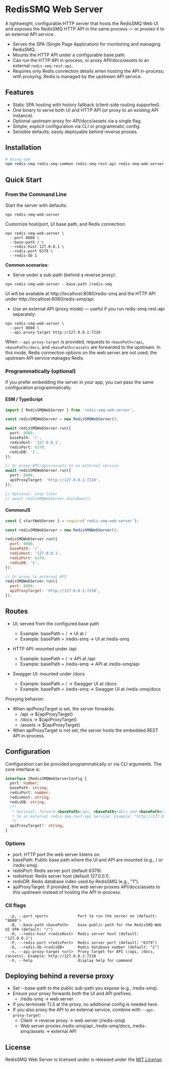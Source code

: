 # RedisSMQ Web Server

A lightweight, configurable HTTP server that hosts the RedisSMQ Web UI and exposes the RedisSMQ HTTP API in the same process — or proxies it to an external API service.

- Serves the SPA (Single Page Application) for monitoring and managing RedisSMQ.
- Mounts the HTTP API under a configurable base path.
- Can run the HTTP API in-process, or proxy API/docs/assets to an external `redis-smq-rest-api`.
- Requires only Redis connection details when hosting the API in-process; with proxying, Redis is managed by the upstream API service.

## Features

- Static SPA hosting with history fallback (client-side routing supported).
- One binary to serve both UI and HTTP API (or proxy to an existing API instance).
- Optional upstream proxy for API/docs/assets via a single flag.
- Simple, explicit configuration via CLI or programmatic config.
- Sensible defaults; easily deployable behind reverse proxies.

## Installation

```bash
# Using npm
npm redis-smq redis-smq-common redis-smq-rest-api redis-smq-web-server --save
```

## Quick Start

### From the Command Line

Start the server with defaults:

```shell
npx redis-smq-web-server
```

Customize host/port, UI base path, and Redis connection:

```shell
npx redis-smq-web-server \
  --port 8080 \
  --base-path / \
  --redis-host 127.0.0.1 \
  --redis-port 6379 \
  --redis-db 1
```

**Common scenarios:**

- Serve under a sub-path (behind a reverse proxy):

```shell
npx redis-smq-web-server --base-path /redis-smq
```

UI will be available at http://localhost:8080/redis-smq and the HTTP API under http://localhost:8080/redis-smq/api.

- Use an external API (proxy mode) — useful if you run redis-smq-rest-api separately:

```shell
npx redis-smq-web-server \
  --port 8080 \
  --api-proxy-target http://127.0.0.1:7210
```

When `--api-proxy-target` is provided, requests to `<basePath>/api`, `<basePath>/docs`, and `<basePath>/assets` are forwarded 
to the upstream. In this mode, Redis connection options on the web server are not used; the upstream API service manages Redis.

### Programmatically (optional)

If you prefer embedding the server in your app, you can pass the same configuration programmatically.

#### ESM / TypeScript

```typescript
import { RedisSMQWebServer } from 'redis-smq-web-server';

const redisSMQWebServer = new RedisSMQWebServer();

await redisSMQWebServer.run({
  port: 8080,
  basePath: '/',
  redisHost: '127.0.0.1',
  redisPort: 6379,
  redisDB: '1',
});

// Or proxy API/docs/assets to an external service
await redisSMQWebServer.run({
  port: 8080,
  apiProxyTarget: 'http://127.0.0.1:7210',
});

// Optional: stop later
// await redisSMQWebServer.shutdown();
```

#### CommonJS

```javascript
const { startWebServer } = require('redis-smq-web-server');

const redisSMQWebServer = new RedisSMQWebServer();

redisSMQWebServer.run({
  port: 8080,
  basePath: '/',
  redisHost: '127.0.0.1',
  redisPort: 6379,
  redisDB: '1',
});

// Or proxy to external API
redisSMQWebServer.run({
  port: 8080,
  apiProxyTarget: 'http://127.0.0.1:7210',
});
```

## Routes

- UI: served from the configured base path
  - Example: basePath = / → UI at /
  - Example: basePath = /redis-smq → UI at /redis-smq
  
- HTTP API: mounted under <basePath>/api
  - Example: basePath = / → API at /api
  - Example: basePath = /redis-smq → API at /redis-smq/api

- Swagger UI: mounted under <basePath>/docs
  - Example: basePath = / → Swagger UI at /docs
  - Example: basePath = /redis-smq → Swagger UI at /redis-smq/docs

Proxying behavior:

- When apiProxyTarget is set, the server forwards:
  - <basePath>/api → ${apiProxyTarget}
  - <basePath>/docs → ${apiProxyTarget}
  - <basePath>/assets → ${apiProxyTarget}
- When apiProxyTarget is not set, the server hosts the embedded REST API in-process.

## Configuration

Configuration can be provided programmatically or via CLI arguments. The core interface is:

```typescript
interface IRedisSMQWebServerConfig {
  port: number;
  basePath: string;
  redisPort: number;
  redisHost: string;
  redisDB: string;
  /**
   * Optional: forward <basePath>/api, <basePath>/docs and <basePath>/assets
   * to an external redis-smq-rest-api service. Example: "http://127.0.0.1:7210"
   */
  apiProxyTarget?: string;
}
```

### Options
- port: HTTP port the web server listens on.
- basePath: Public base path where the UI and API are mounted (e.g., / or /redis-smq).
- redisPort: Redis server port (default 6379).
- redisHost: Redis server host (default 127.0.0.1).
- redisDB: Redis database index used by RedisSMQ (e.g., "1").
- apiProxyTarget: If provided, the web server proxies API/docs/assets to this upstream instead of hosting the API in-process.

### ClI flags

```shell
  -p, --port <port>             Port to run the server on (default: "8080")
  -B, --base-path <basePath>    base public path for the RedisSMQ Web UI SPA (default: "/")
  -H, --redis-host <redisHost>  Redis server host (default: "127.0.0.1")
  -P, --redis-port <redisPort>  Redis server port (default: "6379")
  -D, --redis-db <redisDB>      Redis database number (default: "1")
  -x, --api-proxy-target <url>  Proxy target for API (/api, /docs, /assets). Example: http://127.0.0.1:7210
  -h, --help                    display help for command

```

## Deploying behind a reverse proxy

- Set --base-path to the public sub-path you expose (e.g., /redis-smq).
- Ensure your proxy forwards both the UI and API prefixes:
  - /redis-smq → web server
- If you terminate TLS at the proxy, no additional config is needed here.
- If you also proxy the API to an external service, combine with `--api-proxy-target`:
  - Client → reverse proxy → web server (/redis-smq)
  - Web server proxies /redis-smq/api, /redis-smq/docs, /redis-smq/assets → external API

## License

RedisSMQ Web Server is licensed under is released under the [MIT License](https://github.com/weyoss/redis-smq/blob/master/LICENSE).

